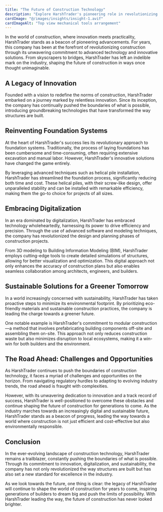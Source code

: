 ```yaml
---
title: "The Future of Construction Technology"
description: "Explore HarshTrader's pioneering role in revolutionizing construction through advanced technology and innovative solutions."
cardImage: "@/images/insights/insight-1.avif"
cardImageAlt: "Top view mechanical tools arrangement"
---
```


In the world of construction, where innovation meets practicality, HarshTrader stands as a beacon of pioneering advancements. For years, this company has been at the forefront of revolutionizing construction through its unwavering commitment to advanced technology and innovative solutions. From skyscrapers to bridges, HarshTrader has left an indelible mark on the industry, shaping the future of construction in ways once thought unimaginable.

## A Legacy of Innovation

Founded with a vision to redefine the norms of construction, HarshTrader embarked on a journey marked by relentless innovation. Since its inception, the company has continually pushed the boundaries of what is possible, introducing groundbreaking technologies that have transformed the way structures are built.

## Reinventing Foundation Systems

At the heart of HarshTrader's success lies its revolutionary approach to foundation systems. Traditionally, the process of laying foundations has been cumbersome and time-consuming, often requiring extensive excavation and manual labor. However, HarshTrader's innovative solutions have changed the game entirely.

By leveraging advanced techniques such as helical pile installation, HarshTrader has streamlined the foundation process, significantly reducing both time and cost. These helical piles, with their screw-like design, offer unparalleled stability and can be installed with remarkable efficiency, making them the go-to choice for projects of all sizes.

## Embracing Digitalization

In an era dominated by digitalization, HarshTrader has embraced technology wholeheartedly, harnessing its power to drive efficiency and precision. Through the use of advanced software and modeling techniques, the company has revolutionized the design and planning phases of construction projects.

From 3D modeling to Building Information Modeling (BIM), HarshTrader employs cutting-edge tools to create detailed simulations of structures, allowing for better visualization and optimization. This digital approach not only enhances the accuracy of construction plans but also enables seamless collaboration among architects, engineers, and builders.

## Sustainable Solutions for a Greener Tomorrow

In a world increasingly concerned with sustainability, HarshTrader has taken proactive steps to minimize its environmental footprint. By prioritizing eco-friendly materials and sustainable construction practices, the company is leading the charge towards a greener future.

One notable example is HarshTrader's commitment to modular construction—a method that involves prefabricating building components off-site and assembling them on-site. This approach not only reduces construction waste but also minimizes disruption to local ecosystems, making it a win-win for both builders and the environment.

## The Road Ahead: Challenges and Opportunities

As HarshTrader continues to push the boundaries of construction technology, it faces a myriad of challenges and opportunities on the horizon. From navigating regulatory hurdles to adapting to evolving industry trends, the road ahead is fraught with complexities.

However, with its unwavering dedication to innovation and a track record of success, HarshTrader is well-positioned to overcome these obstacles and continue shaping the future of construction for generations to come. As the industry marches towards an increasingly digital and sustainable future, HarshTrader stands as a beacon of progress, leading the way towards a world where construction is not just efficient and cost-effective but also environmentally responsible.

## Conclusion

In the ever-evolving landscape of construction technology, HarshTrader remains a trailblazer, constantly pushing the boundaries of what is possible. Through its commitment to innovation, digitalization, and sustainability, the company has not only revolutionized the way structures are built but has also set a new standard for excellence in the industry.

As we look towards the future, one thing is clear: the legacy of HarshTrader will continue to shape the world of construction for years to come, inspiring generations of builders to dream big and push the limits of possibility. With HarshTrader leading the way, the future of construction has never looked brighter.
